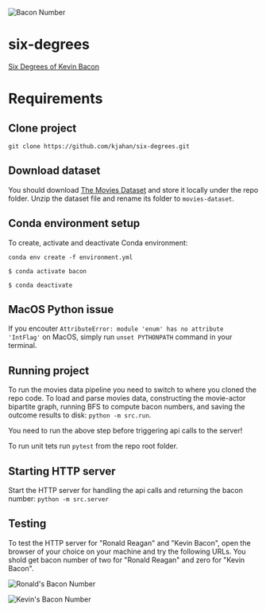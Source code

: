 ![Bacon Number](https://marlomarketing.com/wp-content/uploads/2012/03/kevin-bacon-six-degrees-590x350.jpg)

# six-degrees
[Six Degrees of Kevin Bacon](https://en.wikipedia.org/wiki/Six_Degrees_of_Kevin_Bacon)

# Requirements

## Clone project

`git clone https://github.com/kjahan/six-degrees.git`

## Download dataset

You should download [The Movies Dataset](https://www.kaggle.com/rounakbanik/the-movies-dataset) and store it locally under the repo folder. Unzip the dataset file and rename its folder to `movies-dataset`.

## Conda environment setup

To create, activate and deactivate Conda environment:

`conda env create -f environment.yml`


`$ conda activate bacon`


`$ conda deactivate`

## MacOS Python issue

If you encouter `AttributeError: module 'enum' has no attribute 'IntFlag'` on MacOS, simply run `unset PYTHONPATH` command in your terminal.

## Running project

To run the movies data pipeline you need to switch to where you cloned the repo code. To load and parse movies data, constructing the movie-actor bipartite graph, running BFS to compute bacon numbers, and saving the outcome results to disk: `python -m src.run`.

You need to run the above step before triggering api calls to the server!

To run unit tets run `pytest` from the repo root folder.

## Starting HTTP server

Start the HTTP server for handling the api calls and returning the bacon number: `python -m src.server`

## Testing 

To test the HTTP server for "Ronald Reagan" and "Kevin Bacon", open the browser of your choice on your machine and try the following URLs. You shold get bacon number of two for "Ronald Reagan" and zero for "Kevin Bacon".

![Ronald's Bacon Number](http://127.0.0.1:5001/api/v1/baconnumber?actorname=Ronald%20Reagan)


![Kevin's Bacon Number](http://127.0.0.1:5001/api/v1/baconnumber?actorname=Kevin%20Bacon)